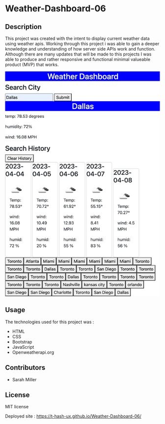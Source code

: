 # Weather-Dashboard-06

## Description 
This project was created with the intent to display current weather data using weather apis. Working through this project i was able to gain a deeper knowledge and understanding of how server side APIs work and function. Although there are many updates that will be made to this projects I was able to produce and rather responsive and functional minimal valueable product (MVP) that works.

![weather image!](_Users_tyrrancemiller_Desktop_bootcamp_activity-workspace_Weather-Homework-06_Weather-Dashboard-06_assets_indext.html_city=Dallas.png)

## Usage

The technologies used for this project was :
- HTML
- CSS
- Bootstrap
- JavaScript
- Openweatherapi.org 

## Contributors
- Sarah Miller

## License
MIT license


Deployed site : https://t-hash-ux.github.io/Weather-Dashboard-06/

